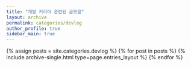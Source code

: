```yaml
---
title: "개발 커리어 관련된 글모음"
layout: archive
permalink: categories/devlog
author_profile: true
sidebar_main: true
---
```


{% assign posts = site.categories.devlog %}
{% for post in posts %} 
    {% include archive-single.html type=page.entries_layout %} 
{% endfor %}